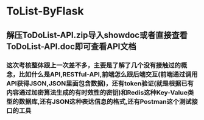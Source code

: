 # ToList-ByFlask

## 解压ToDoList-API.zip导入showdoc或者直接查看ToDoList-API.doc即可查看API文档
### 这次考核整体跟上一次差不多，主要是了解了几个没有接触过的概念，比如什么是API,RESTful-API,前端怎么跟后端交互(前端通过调用API获得JSON,JSON里面包含数据)，还有token验证(就是根据已有内容通过加密算法生成的有时效性的密钥)和Redis这种Key-Value类型的数据库,还有JSON这种表达信息的格式,还有Postman这个测试接口的工具